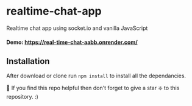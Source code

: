 # realtime-chat-app
Realtime chat app using socket.io and vanilla JavaScript

#### Demo: https://real-time-chat-aabb.onrender.com/

## Installation 
After download or clone run `npm install` to install all the dependancies.

🙏 If you find this repo helpful then don't forget to give a star ❇️ to this repository. :)
